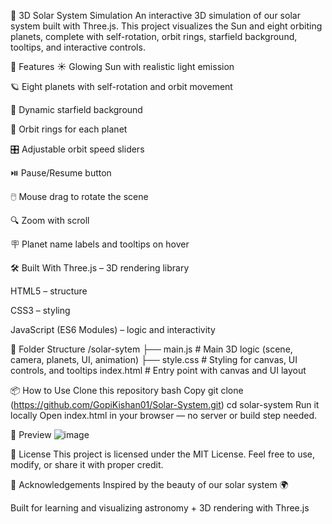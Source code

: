 🌌 3D Solar System Simulation
An interactive 3D simulation of our solar system built with Three.js. This project visualizes the Sun and eight orbiting planets, complete with self-rotation, orbit rings, starfield background, tooltips, and interactive controls.

🚀 Features
☀️ Glowing Sun with realistic light emission

🪐 Eight planets with self-rotation and orbit movement

🌌 Dynamic starfield background

🧭 Orbit rings for each planet

🎛️ Adjustable orbit speed sliders

⏯️ Pause/Resume button

🖱️ Mouse drag to rotate the scene

🔍 Zoom with scroll

🪧 Planet name labels and tooltips on hover

🛠️ Built With
Three.js – 3D rendering library

HTML5 – structure

CSS3 – styling

JavaScript (ES6 Modules) – logic and interactivity

📁 Folder Structure
/solar-sytem
├── main.js        # Main 3D logic (scene, camera, planets, UI, animation)
├── style.css      # Styling for canvas, UI controls, and tooltips
index.html         # Entry point with canvas and UI layout


📦 How to Use
Clone this repository
bash
Copy
git clone (https://github.com/GopiKishan01/Solar-System.git)
cd solar-system
Run it locally
Open index.html in your browser — no server or build step needed.


📸 Preview
![image](https://github.com/user-attachments/assets/f1676bc5-2523-41fe-982c-199604d36c0d)



📄 License
This project is licensed under the MIT License.
Feel free to use, modify, or share it with proper credit.

🙌 Acknowledgements
Inspired by the beauty of our solar system 🌍

Built for learning and visualizing astronomy + 3D rendering with Three.js
